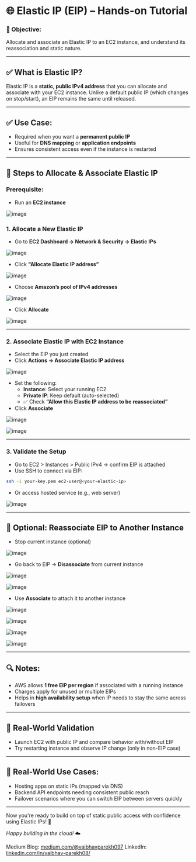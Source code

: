 # 🌐 Elastic IP (EIP) – Hands-on Tutorial

### 📝 Objective:
Allocate and associate an Elastic IP to an EC2 instance, and understand its reassociation and static nature.

---

## ✅ What is Elastic IP?
Elastic IP is a **static, public IPv4 address** that you can allocate and associate with your EC2 instance. Unlike a default public IP (which changes on stop/start), an EIP remains the same until released.

---

## ✅ Use Case:
- Required when you want a **permanent public IP**
- Useful for **DNS mapping** or **application endpoints**
- Ensures consistent access even if the instance is restarted

---

## 🚀 Steps to Allocate & Associate Elastic IP
### Prerequisite:
- Run an **EC2 instance**

![image](https://github.com/user-attachments/assets/8b15c1ea-7c73-497d-b0bd-8bcf325a475f)

### 1. Allocate a New Elastic IP
- Go to **EC2 Dashboard → Network & Security → Elastic IPs**

![image](https://github.com/user-attachments/assets/77e716ba-c238-4d78-9151-e7df8aabcade)

- Click **“Allocate Elastic IP address”**

![image](https://github.com/user-attachments/assets/1844ce8f-81ad-4e86-b3f9-56d71821351e)

- Choose **Amazon’s pool of IPv4 addresses**

![image](https://github.com/user-attachments/assets/ec81de75-0ccb-4d33-8b26-2239fe3c88a1)

- Click **Allocate**

![image](https://github.com/user-attachments/assets/819e35b0-3cd0-41cb-ad0e-c1acd4545055)

---

### 2. Associate Elastic IP with EC2 Instance
- Select the EIP you just created
- Click **Actions → Associate Elastic IP address**

![image](https://github.com/user-attachments/assets/48b3f97d-331e-4a9d-ad4d-61b7f8969742)

- Set the following:
  - **Instance**: Select your running EC2
  - **Private IP**: Keep default (auto-selected)
  - ✅ Check **“Allow this Elastic IP address to be reassociated”**
- Click **Associate**

![image](https://github.com/user-attachments/assets/e80f6da6-c982-47a2-a6c8-4d20e4eda2d9)

![image](https://github.com/user-attachments/assets/aaa3c238-5893-49ed-8fd5-3e317d06e199)

---

### 3. Validate the Setup
- Go to EC2 > Instances > Public IPv4 → confirm EIP is attached
- Use SSH to connect via EIP:
```bash
ssh -i your-key.pem ec2-user@<your-elastic-ip>
```
- Or access hosted service (e.g., web server)

![image](https://github.com/user-attachments/assets/e3e55e4d-9d1a-4294-a585-c7bbabb2367a)

---

## 🔁 Optional: Reassociate EIP to Another Instance
- Stop current instance (optional)

![image](https://github.com/user-attachments/assets/dddf3370-eeff-4052-8c6e-43066c76e3ed)

- Go back to EIP → **Disassociate** from current instance

![image](https://github.com/user-attachments/assets/92b16f4a-6176-4afe-bf19-a488997550ad)

![image](https://github.com/user-attachments/assets/79d0680e-9b78-4d06-addf-9cca18c9f05e)

- Use **Associate** to attach it to another instance

![image](https://github.com/user-attachments/assets/35cd8e3b-b33b-4ebe-8cb5-59ff3e337955)

![image](https://github.com/user-attachments/assets/034f4973-89e8-4ac3-bb03-7758f4080c2d)

![image](https://github.com/user-attachments/assets/0ef1b75c-8872-4941-9993-4f7f06176a16)

![image](https://github.com/user-attachments/assets/7f2cd4e7-82cb-4bed-a007-a2e07b46286f)


---

## 🔍 Notes:
- AWS allows **1 free EIP per region** if associated with a running instance
- Charges apply for unused or multiple EIPs
- Helps in **high availability setup** when IP needs to stay the same across failovers

---

## 🧪 Real-World Validation
- Launch EC2 with public IP and compare behavior with/without EIP
- Try restarting instance and observe IP change (only in non-EIP case)

---

## 🎯 Real-World Use Cases:
- Hosting apps on static IPs (mapped via DNS)
- Backend API endpoints needing consistent public reach
- Failover scenarios where you can switch EIP between servers quickly

---

Now you're ready to build on top of static public access with confidence using Elastic IPs! 💪

*Happy building in the cloud!* ☁️

Medium Blog: [medium.com/@vaibhavparekh097](https://medium.com/@vaibhavparekh097)
LinkedIn: [linkedin.com/in/vaibhav-parekh08/](https://www.linkedin.com/in/vaibhav-parekh08/)
